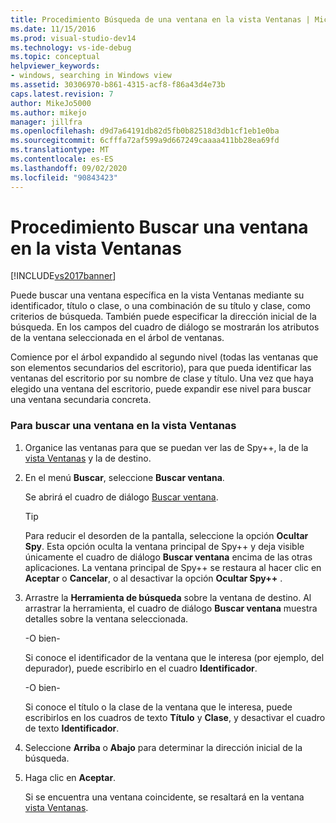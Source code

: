 ```yaml
---
title: Procedimiento Búsqueda de una ventana en la vista Ventanas | Microsoft Docs
ms.date: 11/15/2016
ms.prod: visual-studio-dev14
ms.technology: vs-ide-debug
ms.topic: conceptual
helpviewer_keywords:
- windows, searching in Windows view
ms.assetid: 30306970-b861-4315-acf8-f86a43d4e73b
caps.latest.revision: 7
author: MikeJo5000
ms.author: mikejo
manager: jillfra
ms.openlocfilehash: d9d7a64191db82d5fb0b82518d3db1cf1eb1e0ba
ms.sourcegitcommit: 6cfffa72af599a9d667249caaaa411bb28ea69fd
ms.translationtype: MT
ms.contentlocale: es-ES
ms.lasthandoff: 09/02/2020
ms.locfileid: "90843423"
---
```

# <a name="how-to-search-for-a-window-in-windows-view"></a>Procedimiento Buscar una ventana en la vista Ventanas
[!INCLUDE[vs2017banner](../includes/vs2017banner.md)]

Puede buscar una ventana específica en la vista Ventanas mediante su identificador, título o clase, o una combinación de su título y clase, como criterios de búsqueda. También puede especificar la dirección inicial de la búsqueda. En los campos del cuadro de diálogo se mostrarán los atributos de la ventana seleccionada en el árbol de ventanas.  
  
 Comience por el árbol expandido al segundo nivel (todas las ventanas que son elementos secundarios del escritorio), para que pueda identificar las ventanas del escritorio por su nombre de clase y título. Una vez que haya elegido una ventana del escritorio, puede expandir ese nivel para buscar una ventana secundaria concreta.  
  
### <a name="to-search-for-a-window-in-windows-view"></a>Para buscar una ventana en la vista Ventanas  
  
1. Organice las ventanas para que se puedan ver las de Spy++, la de la [vista Ventanas](../debugger/windows-view.md) y la de destino.  
  
2. En el menú **Buscar**, seleccione **Buscar ventana**.  
  
     Se abrirá el cuadro de diálogo [Buscar ventana](../debugger/window-search-dialog-box.md).  
  
    > [!TIP]
    > Para reducir el desorden de la pantalla, seleccione la opción **Ocultar Spy**. Esta opción oculta la ventana principal de Spy++ y deja visible únicamente el cuadro de diálogo **Buscar ventana** encima de las otras aplicaciones. La ventana principal de Spy++ se restaura al hacer clic en **Aceptar** o **Cancelar**, o al desactivar la opción **Ocultar Spy++** .  
  
3. Arrastre la **Herramienta de búsqueda** sobre la ventana de destino. Al arrastrar la herramienta, el cuadro de diálogo **Buscar ventana** muestra detalles sobre la ventana seleccionada.  
  
     -O bien-  
  
     Si conoce el identificador de la ventana que le interesa (por ejemplo, del depurador), puede escribirlo en el cuadro **Identificador**.  
  
     -O bien-  
  
     Si conoce el título o la clase de la ventana que le interesa, puede escribirlos en los cuadros de texto **Título** y **Clase**, y desactivar el cuadro de texto **Identificador**.  
  
4. Seleccione **Arriba** o **Abajo** para determinar la dirección inicial de la búsqueda.  
  
5. Haga clic en **Aceptar**.  
  
     Si se encuentra una ventana coincidente, se resaltará en la ventana [vista Ventanas](../debugger/windows-view.md).
